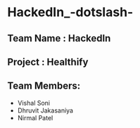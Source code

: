 # HackedIn_-dotslash-
## Team Name : **HackedIn**
## Project : **Healthify**
## Team Members:
* Vishal Soni
* Dhruvit Jakasaniya
* Nirmal Patel
